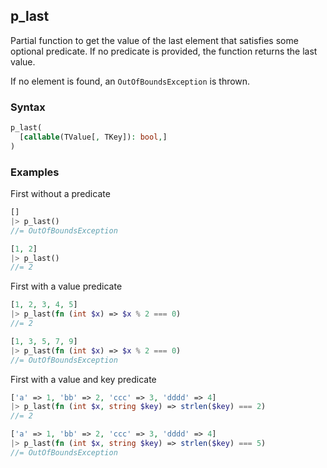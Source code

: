 [//]: # (This file is autogenerated)

## p_last

Partial function to get the value of the last element that satisfies some optional predicate.
If no predicate is provided, the function returns the last value.

If no element is found, an `OutOfBoundsException` is thrown.

### Syntax
```php
p_last(
  [callable(TValue[, TKey]): bool,]
)
```

### Examples
First without a predicate
```php
[]
|> p_last()
//= OutOfBoundsException
```
```php
[1, 2]
|> p_last()
//= 2
```
First with a value predicate
```php
[1, 2, 3, 4, 5]
|> p_last(fn (int $x) => $x % 2 === 0)
//= 2
```
```php
[1, 3, 5, 7, 9]
|> p_last(fn (int $x) => $x % 2 === 0)
//= OutOfBoundsException
```
First with a value and key predicate
```php
['a' => 1, 'bb' => 2, 'ccc' => 3, 'dddd' => 4]
|> p_last(fn (int $x, string $key) => strlen($key) === 2)
//= 2
```
```php
['a' => 1, 'bb' => 2, 'ccc' => 3, 'dddd' => 4]
|> p_last(fn (int $x, string $key) => strlen($key) === 5)
//= OutOfBoundsException
```
